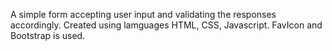 A simple form accepting user input and validating the responses accordingly. 
Created using lamguages HTML, CSS, Javascript.
FavIcon and Bootstrap is used. 
